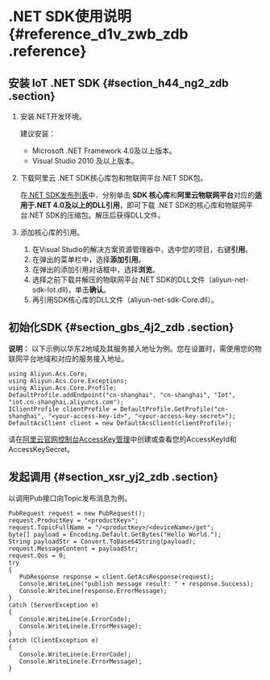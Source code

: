 # .NET SDK使用说明 {#reference_d1v_zwb_zdb .reference}

## 安装 IoT .NET SDK {#section_h44_ng2_zdb .section}

1.  安装.NET开发环境。

    建议安装：

    -   Microsoft .NET Framework 4.0及以上版本。
    -   Visual Studio 2010 及以上版本。
2.  下载阿里云 .NET SDK核心库包和物联网平台.NET SDK包。

    在[.NET SDK发布列表](https://develop.aliyun.com/tools/sdk)中，分别单击 **SDK 核心库**和**阿里云物联网平台**对应的**适用于.NET 4.0及以上的DLL引用**，即可下载 .NET SDK的核心库和物联网平台.NET SDK的压缩包。解压后获得DLL文件。

3.  添加核心库的引用。
    1.  在Visual Studio的解决方案资源管理器中，选中您的项目，右键**引用**。
    2.  在弹出的菜单栏中，选择**添加引用**。
    3.  在弹出的添加引用对话框中，选择**浏览**。
    4.  选择之前下载并解压的物联网平台.NET SDK的DLL文件（aliyun-net-sdk-Iot.dll\)，单击**确认**。
    5.  再引用SDK核心库的DLL文件（aliyun-net-sdk-Core.dll）。

## 初始化SDK {#section_gbs_4j2_zdb .section}

**说明：** 以下示例以华东2地域及其服务接入地址为例。您在设置时，需使用您的物联网平台地域和对应的服务接入地址。

```
using Aliyun.Acs.Core;
using Aliyun.Acs.Core.Exceptions;
using Aliyun.Acs.Core.Profile;
DefaultProfile.addEndpoint("cn-shanghai", "cn-shanghai", "Iot", "iot.cn-shanghai.aliyuncs.com");
IClientProfile clientProfile = DefaultProfile.GetProfile("cn-shanghai", "<your-access-key-id>", "<your-access-key-secret>");
DefaultAcsClient client = new DefaultAcsClient(clientProfile);
```

请在[阿里云官网控制台AccessKey管理](https://ak-console.aliyun.com)中创建或查看您的AccessKeyId和AccessKeySecret。

## 发起调用 {#section_xsr_yj2_zdb .section}

以调用Pub接口向Topic发布消息为例。

```
PubRequest request = new PubRequest();
request.ProductKey = "<productKey>";
request.TopicFullName = "/<productKey>/<deviceName>/get";
byte[] payload = Encoding.Default.GetBytes("Hello World.");
String payloadStr = Convert.ToBase64String(payload);
request.MessageContent = payloadStr;
request.Qos = 0;
try
{
   PubResponse response = client.GetAcsResponse(request);
   Console.WriteLine("publish message result: " + response.Success);
   Console.WriteLine(response.ErrorMessage);
}
catch (ServerException e)
{
   Console.WriteLine(e.ErrorCode);
   Console.WriteLine(e.ErrorMessage);
}
catch (ClientException e)
{
   Console.WriteLine(e.ErrorCode);
   Console.WriteLine(e.ErrorMessage);
}
```

